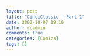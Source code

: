 ```yaml
---
layout: post
title: "CinciClassic - Part 1"
date: 2002-10-07 18:10
author: rcadmin
comments: true
categories: [Comics]
tags: []
---
```

<!--more--><img src="http://dl.bitsmack.com/comics/20021007.gif" alt="" />
